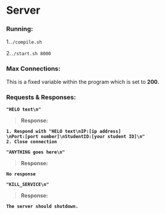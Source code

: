 # Server

### Running:
1.`./compile.sh`

2.`./start.sh 8000`


### Max Connections:
This is a fixed variable within the program which is set to <b>200.


### Requests & Responses:

`"HELO text\n"`
> <b>Response:<b>
>
	1. Respond with "HELO text\nIP:[ip address]
	\nPort:[port number]\nStudentID:[your student ID]\n"
	2. Close connection


`"ANYTHING goes here\n"`
> <b>Response:<b>
>
	No response

`"KILL_SERVICE\n"`
> Response:
>
	The server should shutdown.
